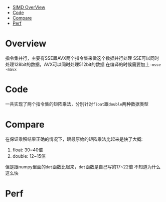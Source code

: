 - [SIMD OverView](#overview)
- [Code](#code)
- [Compare](#compare)
- [Perf](#Perf)

# Overview

指令集并行，主要有SSE跟AVX两个指令集来做这个数据并行处理
SSE可以同时处理128bit的数据，AVX可以同时处理512bit的数据
在编译的时候需要加上`-msse -mavx`

# Code

一共实现了两个指令集的矩阵乘法，分别针对`float`跟`double`两种数据类型

# Compare

在保证乘积结果正确的情况下，跟最原始的矩阵乘法比起来是快了大概:
1. float: 30~40倍
2. double: 12~15倍

但是跟numpy里面的`dot`函数比起来，`dot`函数是自己写的17~22倍
不知道为什么这么快

# Perf


